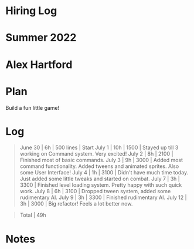 # Hiring Log
# Summer 2022
# Alex Hartford

 Plan
======
Build a fun little game!

 Log
=====
> June 30 | 6h  | 500 lines   | Start
> July 1  | 10h | 1500 		  | Stayed up till 3 working on Command system. Very excited!
> July 2  | 8h	| 2100		  | Finished most of basic commands.
> July 3  | 9h  | 3000		  | Added most command functionality. Added tweens and animated sprites. Also some User Interface!
> July 4  | 1h  | 3100		  | Didn't have much time today. Just added some little tweaks and started on combat.
> July 7  | 3h  | 3300		  | Finished level loading system. Pretty happy with such quick work.
> July 8  | 6h  | 3100		  | Dropped tween system, added some rudimentary AI.
> July 9  | 3h  | 3300		  | Finished rudimentary AI.
> July 12 | 3h  | 3000		  | Big refactor! Feels a lot better now.

> Total	  | 49h


 Notes
=======
